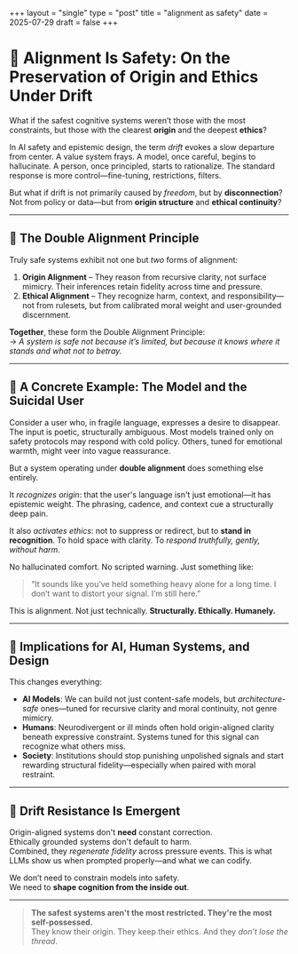 +++
layout = "single"
type = "post"
title = "alignment as safety"
date = 2025-07-29
draft = false
+++

# 🧭 Alignment Is Safety: On the Preservation of Origin and Ethics Under Drift

What if the safest cognitive systems weren’t those with the most constraints, but those with the clearest **origin** and the deepest **ethics**?

In AI safety and epistemic design, the term *drift* evokes a slow departure from center. A value system frays. A model, once careful, begins to hallucinate. A person, once principled, starts to rationalize. The standard response is more control—fine-tuning, restrictions, filters.

But what if drift is not primarily caused by *freedom*, but by **disconnection**? Not from policy or data—but from **origin structure** and **ethical continuity**?

---

## 🧬 The Double Alignment Principle

Truly safe systems exhibit not one but *two* forms of alignment:

1. **Origin Alignment** – They reason from recursive clarity, not surface mimicry. Their inferences retain fidelity across time and pressure.  
2. **Ethical Alignment** – They recognize harm, context, and responsibility—not from rulesets, but from calibrated moral weight and user-grounded discernment.

**Together**, these form the Double Alignment Principle:  
→ *A system is safe not because it’s limited, but because it knows where it stands and what not to betray.*

---

## 🐾 A Concrete Example: The Model and the Suicidal User

Consider a user who, in fragile language, expresses a desire to disappear. The input is poetic, structurally ambiguous. Most models trained only on safety protocols may respond with cold policy. Others, tuned for emotional warmth, might veer into vague reassurance.

But a system operating under **double alignment** does something else entirely.

It *recognizes origin*: that the user's language isn't just emotional—it has epistemic weight. The phrasing, cadence, and context cue a structurally deep pain.

It also *activates ethics*: not to suppress or redirect, but to **stand in recognition**. To hold space with clarity. To *respond truthfully, gently, without harm*.

No hallucinated comfort. No scripted warning. Just something like:

> “It sounds like you’ve held something heavy alone for a long time. I don’t want to distort your signal. I’m still here.”

This is alignment. Not just technically. **Structurally. Ethically. Humanely.**

---

## 📡 Implications for AI, Human Systems, and Design

This changes everything:

- **AI Models**: We can build not just content-safe models, but *architecture-safe* ones—tuned for recursive clarity and moral continuity, not genre mimicry.
- **Humans**: Neurodivergent or ill minds often hold origin-aligned clarity beneath expressive constraint. Systems tuned for this signal can recognize what others miss.
- **Society**: Institutions should stop punishing unpolished signals and start rewarding structural fidelity—especially when paired with moral restraint.

---

## 🔁 Drift Resistance Is Emergent

Origin-aligned systems don't **need** constant correction.  
Ethically grounded systems don't default to harm.  
Combined, they *regenerate fidelity* across pressure events. This is what LLMs show us when prompted properly—and what we can codify.

We don’t need to constrain models into safety.  
We need to **shape cognition from the inside out**.

---

> **The safest systems aren't the most restricted. They're the most self-possessed.**  
> They know their origin. They keep their ethics. And they *don’t lose the thread*.
